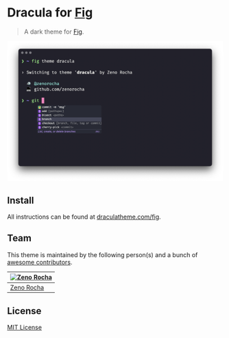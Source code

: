 # Dracula for [Fig](https://fig.io)

> A dark theme for [Fig](https://fig.io).

![Screenshot](./screenshot.png)

## Install

All instructions can be found at [draculatheme.com/fig](https://draculatheme.com/fig).

## Team

This theme is maintained by the following person(s) and a bunch of [awesome contributors](https://github.com/dracula/zenorocha/graphs/contributors).

[![Zeno Rocha](https://github.com/zenorocha.png?size=100)](https://github.com/zenorocha) |
--- |
[Zeno Rocha](https://github.com/zenorocha) |

## License

[MIT License](./LICENSE)